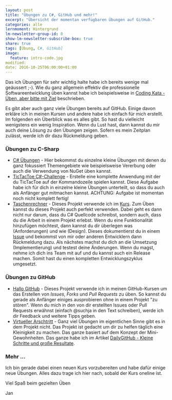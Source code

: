 ```yaml
---
layout: post
title: "Übungen zu C#, GitHub und mehr!"
excerpt: "Übersicht der momentan verfügbaren Übungen auf GitHub."
categories: alle
lernmoment: Hintergrund
lm-newsletter-group-id: 8
show-lm-newsletter-subscribe-box: true
share: true
tags: [Übung, C#, GitHub]
image:
  feature: intro-code.jpg
modified:
date: 2016-10-25T06:00:00+01:00
---
```


Das ich Übungen für sehr wichtig halte habe ich bereits wenige mal geäussert ;-). Wie du ganz allgemein effektiv die professionelle Softwareentwicklung üben kannst habe ich beispielsweise in [Coding Kata - Üben, aber bitte mit Ziel](/alle/ueben-mit-coding-katas/) beschrieben.

Es gibt aber auch ganz viele Übungen bereits auf GitHub. Einige davon erkläre ich in meinen Kursen und andere habe ich einfach für mich erstellt. Im folgenden ein Überblick was es alles gibt. So hast du vielleicht wenigstens ein wenig Inspiration. Wenn du Lust hast, dann kannst du mir auch deine Lösung zu den Übungen zeigen. Sofern es mein Zeitplan zulässt, werde ich dir dazu Rückmeldung geben.

### Übungen zu C-Sharp

 - [C# Übungen](https://github.com/LernMoment/csharp-uebungen) - Hier bekommst du einzelne kleine Übungen mit denen du ganz fokussiert Themengebiete wie beispielsweise Vererbung oder auch die Verwendung von NuGet üben kannst.
 - [TicTacToe C#-Challenge](https://github.com/LernMoment/ttt-challenge) - Erstelle eine komplette Anwendung mit der du TicTacToe auf der Kommandozeile spielen kannst. Diese Aufgabe habe ich für dich in einzelne kleine Übungen unterteilt, so dass du auch als Anfänger gut mitmachen kannst. ACHTUNG: Aufgabe ist momentan noch nicht komplett fertig!
 - [Taschenrechner](https://github.com/LernMoment/einstieg-csharp-taschenrechner) - Dieses Projekt verwende ich im [Kurs](/einstieg-csharp/). Zum Üben kannst du dieses Projekt auch perfekt verwenden. Dabei geht es dann nicht nur darum, dass du C# Quellcode schreibst, sondern auch, dass du die Arbeit in einem Projekt erlebst. Wenn du eine Funktionalität hinzufügen möchtest, dann kannst du dir überlegen was (Anforderungen) und wie (Design). Dieses dokumentierst du in einem [Issue](https://github.com/LernMoment/einstieg-csharp-taschenrechner/issues) und bekommst von mir oder anderen Entwicklern dann Rückmeldung dazu. Als nächstes machst du dich an die Umsetzung (Implementierung) und testest deine Änderungen. Wenn du magst, nehme ich dich ins Team mit auf und du kannst auch ein Release machen. Somit hast du einen kompletten Entwicklungszyklus umgesetzt.   

### Übungen zu GitHub

 - [Hallo GitHub](https://github.com/LMStudent/hallo-github) - Dieses Projekt verwende ich in meinen GitHub-Kursen um das Erstellen von *Issues*, *Forks* und *Pull Requests* zu üben. So kannst du gerade als Anfänger einiges ausprobieren ohne in einem Projekt "zu stören". Wenn du mich in den von dir erstellten Issues oder Pull Requests erwähnst (einfach @suchja in den Text schreiben), werde ich dir Feedback und weitere Tipps geben.
 - [Virtueller Arschtritt](https://github.com/LernMoment/DailyGitHub) - Ganz viel Übungen im eigentlichen Sinne gibt es in dem Projekt nicht. Das Projekt ist gedacht um dir zu helfen täglich eine Kleinigkeit zu machen. Das ganze basiert auf dem Konzept der Mini-Gewohnheiten. Das ganze habe ich im Artikel [DailyGitHub - Kleine Schritte und große Resultate](/hintergrund/meine-motivation-fuer-dailygithub/).

### Mehr ...

Ich bin gerade dabei einen neuen Kurs vorzubereiten und habe dafür einige neue Übungen. Alles dazu trage ich hier nach, sobald der Kurs oneline ist.

Viel Spaß beim gezielten Üben

Jan
